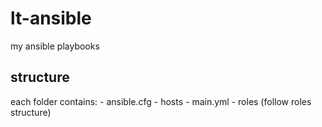 # lt-ansible
my ansible playbooks

## structure

each folder contains:
    - ansible.cfg
    - hosts
    - main.yml
    - roles (follow roles structure)
